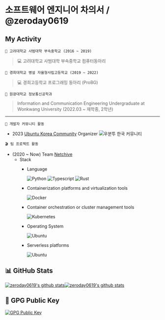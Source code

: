 # 소프트웨어 엔지니어 차의서 / @zeroday0619
## My Activity
`🏫 고려대학교 사범대학 부속중학교 (2016 ~ 2019)`
> 💻 고려대학교 사범대학 부속중학교 컴퓨터동아리

`🏫 경희대학교 병설 자율형사립고등학교 (2019 ~ 2022)`
> 💻 경희고등학교 프로그래밍 동아리 (ProBG)

`🏫 원광대학교 정보통신공학과`
> Information and Communication Engineering Undergraduate at Wonkwang University (2022.03 ~ 재학중, 2학년)

---

`📘 개발자 커뮤니티 활동`
- 2023 [Ubuntu Korea Community](https://disclosures.ubuntu-kr.org/organizers/gen7/) Organizer</img>
![우분투 한국 커뮤니티](https://discourse.ubuntu-kr.org/uploads/default/original/2X/6/6b47ec9f7f7e25d4d3b29ad3ded0acc046b36e29.svg)

`🎬 팀 프로젝트 활동`

- (2020 ~ Now) Team [Netchive](https://github.com/Netchive)
  - Stack
    * Language

      ![Python](https://img.shields.io/badge/Python-black?style=for-the-badge&logo=python)
      ![Typescript](https://img.shields.io/badge/Typescript-black?style=for-the-badge&logo=typescript)
      ![Rust](https://img.shields.io/badge/Rust-black?style=for-the-badge&logo=rust)
    
    * Containerization platforms and virtualization tools

      ![Docker](https://img.shields.io/badge/Docker-black?style=for-the-badge&logo=docker)

    * Container orchestration or cluster management tools

      ![Kubernetes](https://img.shields.io/badge/Kubernetes-black?style=for-the-badge&logo=Kubernetes)

    * Operating System

      ![Ubuntu](https://img.shields.io/badge/Ubuntu-black?style=for-the-badge&logo=ubuntu)

    * Serverless platforms
      
      ![Ubuntu](https://img.shields.io/badge/Cloudflare-Workers-black?style=for-the-badge&logo=cloudflare)




## 📊 GitHub Stats
[![zeroday0619's github stats](https://github-readme-stats.vercel.app/api?username=zeroday0619&count_private=true&show_icons=true&hide_border=true&theme=dark)](https://github.com/zeroday0619)[![zeroday0619's github stats](https://github-readme-stats.vercel.app/api/top-langs/?username=zeroday0619&exclude_repo=blog,blog.zeroday0619.dev,mbp16-ubuntu-kernel&show_icons=true&hide_border=true&title_color=004386&icon_color=004386&layout=compact&count_private=true&langs_count=8&theme=dark&hide=ruby,html,css)](https://github.com/zeroday0619)

## 🔑 GPG Public Key
[![GPG Public Key](https://img.shields.io/badge/GPG%20Fingerprint-1CBA271BBA41437115A778E5220CC17AA79A0AEA-green?style=for-the-badge)](https://pgp.zeroday0619.dev)
